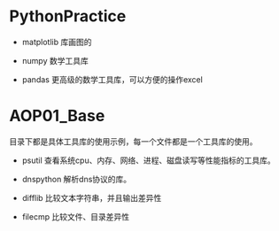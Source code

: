 # PythonPractice

* matplotlib 库画图的

* numpy 数学工具库

* pandas 更高级的数学工具库，可以方便的操作excel

# AOP01_Base 

目录下都是具体工具库的使用示例，每一个文件都是一个工具库的使用。

* psutil 查看系统cpu、内存、网络、进程、磁盘读写等性能指标的工具库。

* dnspython 解析dns协议的库。

* difflib 比较文本字符串，并且输出差异性

* filecmp 比较文件、目录差异性



